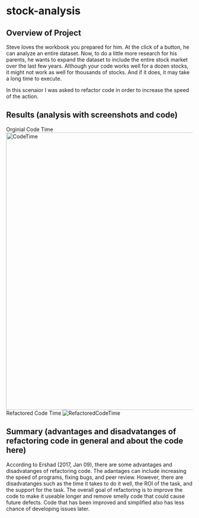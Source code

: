 # stock-analysis
## Overview of Project 
  Steve loves the workbook you prepared for him. At the click of a button, he can analyze an entire dataset. Now, to do a little more research for his parents, he wants to expand the dataset to include the entire stock market over the last few years. Although your code works well for a dozen stocks, it might not work as well for thousands of stocks. And if it does, it may take a long time to execute.

  In this scenaior I was asked to refactor code in order to increase the speed of the action. 

## Results (analysis with screenshots and code)
Orginial Code Time 
<img width="748" alt="CodeTime" src="https://user-images.githubusercontent.com/115559111/202329011-588fb539-7e8c-4177-9857-fe672d685330.PNG">
Refactored Code Time
![RefactoredCodeTime](https://user-images.githubusercontent.com/115559111/202329066-dbf891e0-2944-4f2c-968d-9a0630f43bb8.png)

## Summary (advantages and disadvatanges of refactoring code in general and about the code here)
  According to Ershad (2017, Jan 09), there are some advantages and disadvatanges of refactoring code. The adantages can include increasing the speed of programs, fixing bugs, and peer review. However, there are disadvatanges such as the time it takes to do it well, the ROI of the task, and the support for the task. The overall goal of refactoring is to improve the code to make it useable longer and remove smelly code that could cause future defects. Code that has been improved and simplified also has less chance of developing issues later. 
  
